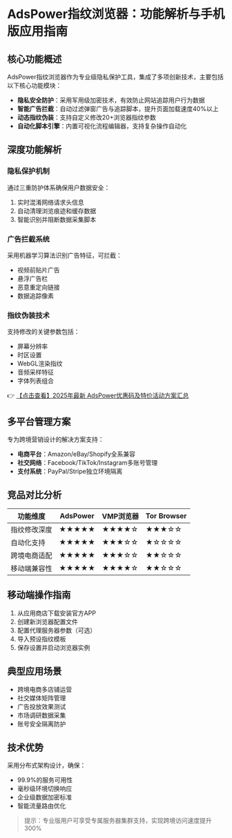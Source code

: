 # AdsPower指纹浏览器：功能解析与手机版应用指南

## 核心功能概述
AdsPower指纹浏览器作为专业级隐私保护工具，集成了多项创新技术，主要包括以下核心功能模块：

- **隐私安全防护**：采用军用级加密技术，有效防止网站追踪用户行为数据
- **智能广告拦截**：自动过滤弹窗广告与追踪脚本，提升页面加载速度40%以上
- **动态指纹伪装**：支持自定义修改20+浏览器指纹参数
- **自动化脚本引擎**：内置可视化流程编辑器，支持复杂操作自动化

## 深度功能解析

### 隐私保护机制
通过三重防护体系确保用户数据安全：
1. 实时混淆网络请求头信息
2. 自动清理浏览痕迹和缓存数据
3. 智能识别并阻断数据采集脚本

### 广告拦截系统
采用机器学习算法识别广告特征，可拦截：
- 视频前贴片广告
- 悬浮广告栏
- 恶意重定向链接
- 数据追踪像素

### 指纹伪装技术
支持修改的关键参数包括：
- 屏幕分辨率
- 时区设置
- WebGL渲染指纹
- 音频采样特征
- 字体列表组合

👉 [【点击查看】2025年最新 AdsPower优惠码及特价活动方案汇总](https://bit.ly/adspower_free)

## 多平台管理方案
专为跨境营销设计的解决方案支持：
- **电商平台**：Amazon/eBay/Shopify全系兼容
- **社交网络**：Facebook/TikTok/Instagram多账号管理
- **支付系统**：PayPal/Stripe独立环境隔离

## 竞品对比分析

| 功能维度       | AdsPower | VMP浏览器 | Tor Browser |
|----------------|----------|-----------|-------------|
| 指纹修改深度   | ★★★★★    | ★★★★☆     | ★★★☆☆       |
| 自动化支持     | ★★★★★    | ★★★☆☆     | ★☆☆☆☆       |
| 跨境电商适配   | ★★★★★    | ★★★☆☆     | ★★☆☆☆       |
| 移动端兼容性   | ★★★★★    | ★★★★☆     | ★★☆☆☆       |

## 移动端操作指南
1. 从应用商店下载安装官方APP
2. 创建新浏览器配置文件
3. 配置代理服务器参数（可选）
4. 导入预设指纹模板
5. 保存设置并启动浏览器实例

## 典型应用场景
- 跨境电商多店铺运营
- 社交媒体矩阵管理
- 广告投放效果测试
- 市场调研数据采集
- 账号安全隔离防护

## 技术优势
采用分布式架构设计，确保：
- 99.9%的服务可用性
- 毫秒级环境切换响应
- 企业级数据加密标准
- 智能流量路由优化

> 提示：专业版用户可享受专属服务器集群支持，实现跨境访问速度提升300%